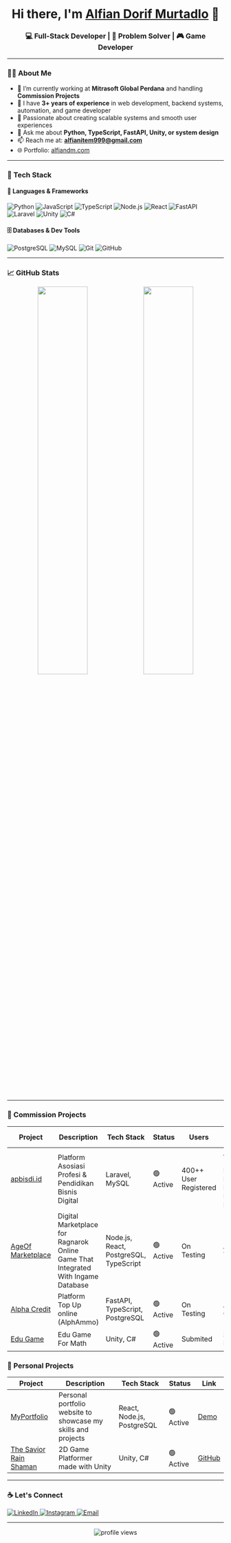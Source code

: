 <h1 align="center">Hi there, I'm <a href="https://alfiandm.com" target="_blank">Alfian Dorif Murtadlo</a> 👋</h1>
<h3 align="center">💻 Full-Stack Developer | 🧠 Problem Solver | 🎮 Game Developer </h3>

---

### 🧑‍💻 About Me

- 🔭 I’m currently working at **Mitrasoft Global Perdana** and handling **Commission Projects**
- 💼 I have **3+ years of experience** in web development, backend systems, automation, and game developer
- 🧠 Passionate about creating scalable systems and smooth user experiences
- 💬 Ask me about **Python, TypeScript, FastAPI, Unity, or system design**
- 📫 Reach me at: **alfianitem999@gmail.com**
- 🌐 Portfolio: [alfiandm.com](https://alfiandm.com)

---

### 🚀 Tech Stack

#### 🧠 Languages & Frameworks
![Python](https://img.shields.io/badge/-Python-333333?style=flat&logo=python)
![JavaScript](https://img.shields.io/badge/-JavaScript-333333?style=flat&logo=javascript)
![TypeScript](https://img.shields.io/badge/-TypeScript-333333?style=flat&logo=typescript)
![Node.js](https://img.shields.io/badge/-Node.js-333333?style=flat&logo=node.js)
![React](https://img.shields.io/badge/-React-333333?style=flat&logo=react)
![FastAPI](https://img.shields.io/badge/-FastAPI-333333?style=flat&logo=fastapi)
![Laravel](https://img.shields.io/badge/-Laravel-333333?style=flat&logo=laravel)
![Unity](https://img.shields.io/badge/-Unity-333333?style=flat&logo=unity)
![C#](https://img.shields.io/badge/-C%23-333333?style=flat&logo=c-sharp)

#### 🗄️ Databases & Dev Tools
![PostgreSQL](https://img.shields.io/badge/-PostgreSQL-333333?style=flat&logo=postgresql)
![MySQL](https://img.shields.io/badge/-MySQL-333333?style=flat&logo=mysql)
![Git](https://img.shields.io/badge/-Git-333333?style=flat&logo=git)
![GitHub](https://img.shields.io/badge/-GitHub-333333?style=flat&logo=github)

---

### 📈 GitHub Stats

<p align="center">
  <img width="48%" src="https://github-readme-stats.vercel.app/api?username=indyjones123&show_icons=true&theme=radical" />
  <img width="48%" src="https://github-readme-streak-stats.herokuapp.com/?user=indyjones123&theme=radical" />
</p>

---

### 📂 Commission Projects

| Project | Description | Tech Stack | Status | Users | Ordered By |
|--------|-------------|------------|--------|-------|------------|
| [apbisdi.id](https://apbisdi.id) | Platform Asosiasi Profesi & Pendidikan Bisnis Digital | Laravel, MySQL | 🟢 Active | 400++ User Registered | APBISDI (Asosiasi Profesi & Pendidikan Bisnis Digital Indonesia) |
| [AgeOf Marketplace](https://marketplace.ageof.id/) | Digital Marketplace for Ragnarok Online Game That Integrated With Ingame Database | Node.js, React, PostgreSQL, TypeScript | 🟢 Active | On Testing | AgeOf.ID Team |
| [Alpha Credit](https://credit.alphammo.com/) | Platform Top Up online (AlphAmmo) | FastAPI, TypeScript, PostgreSQL | 🟢 Active | On Testing | Alphammo Official |
| [Edu Game](https://agasuck.itch.io/belajar-menghitung-penjumlahan-only) | Edu Game For Math | Unity, C# | 🟢 Active | Submited | Student From UII | (I dont know if the comission for graduation mybad fellas)

### 📂 Personal Projects

| Project | Description | Tech Stack | Status | Link |
|---------|-------------|------------|--------|------|
| [MyPortfolio](https://alfiandm.com) | Personal portfolio website to showcase my skills and projects | React, Node.js, PostgreSQL | 🟢 Active | [Demo](https://alfiandm.com) |
| [The Savior Rain Shaman]([https://github.com/yourusername/gamejam2024](https://agasuck.itch.io/the-savior-rainshaman-kobokanaeru-hololive-fanmade)) | 2D Game Platformer made with Unity | Unity, C# | 🟢 Active | [GitHub]([https://github.com/yourusername/gamejam2024](https://github.com/IndyJones123/Game-KoboAdventure)) |

---

### ☕ Let's Connect

<p align="left">
  <a href="https://linkedin.com/in/alfian-dorif-murtadlo-420122157" target="_blank">
    <img src="https://img.shields.io/badge/LinkedIn-0A66C2?style=for-the-badge&logo=linkedin&logoColor=white" alt="LinkedIn" />
  </a>
<a href="https://instagram.com/alfiandm.com" target="_blank">
  <img src="https://img.shields.io/badge/Instagram-%23E4405F.svg?style=for-the-badge&logo=Instagram&logoColor=white" alt="Instagram" />
</a>

  <a href="mailto:alfianitem999@gmail.com">
    <img src="https://img.shields.io/badge/Email-D14836?style=for-the-badge&logo=gmail&logoColor=white" alt="Email" />
  </a>
</p>

---

<p align="center">
  <img src="https://komarev.com/ghpvc/?username=indyjones123&label=Profile%20views&color=0e75b6&style=flat" alt="profile views" />
</p>







